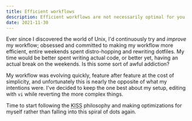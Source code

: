 ```yaml
---
title: Efficient workflows
description: Efficient workflows are not necessarily optimal for you
date: 2021-11-30
---
```


Ever since I discovered the world of Unix, I'd continuously try and _improve_ my
workflow; obsessed and committed to making my workflow more efficient, entire
weekends spent distro-hopping and rewriting dotfiles. My time would be better
spent writing actual code, or better yet, having an actual break on the
weekends. Is this some sort of awful addiction?

My workflow was evolving quickly, feature after feature at the cost of
simplicity, and unfortunately this is nearly the opposite of what my intentions
were. I've decided to keep the one best about my setup, editing with `vi` while
reverting the more complex things.

Time to start following the <abbr title="Keep it stupid simple">KISS</abbr>
philosophy and making optimizations for myself rather than falling into this
spiral of dots again.
